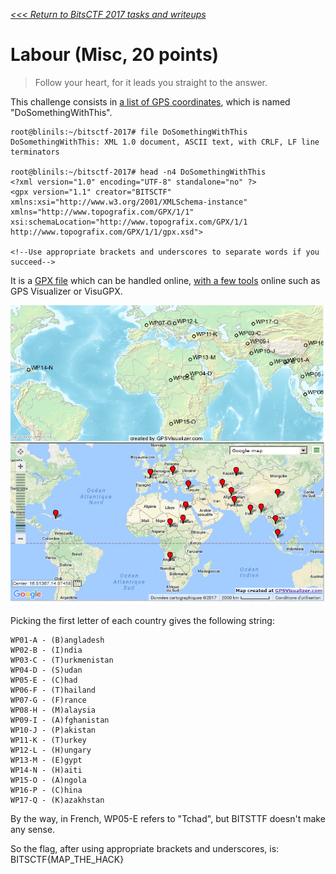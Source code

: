 _[<<< Return to BitsCTF 2017 tasks and writeups](/CTF-Jeopardy/2017-bitsctf)_
# Labour (Misc, 20 points)

>Follow your heart, for it leads you straight to the answer.

This challenge consists in [a list of GPS coordinates](DoSomethingWithThis), which is named "DoSomethingWithThis".

```console
root@blinils:~/bitsctf-2017# file DoSomethingWithThis
DoSomethingWithThis: XML 1.0 document, ASCII text, with CRLF, LF line terminators

root@blinils:~/bitsctf-2017# head -n4 DoSomethingWithThis
<?xml version="1.0" encoding="UTF-8" standalone="no" ?>
<gpx version="1.1" creator="BITSCTF" xmlns:xsi="http://www.w3.org/2001/XMLSchema-instance" xmlns="http://www.topografix.com/GPX/1/1" xsi:schemaLocation="http://www.topografix.com/GPX/1/1 http://www.topografix.com/GPX/1/1/gpx.xsd">

<!--Use appropriate brackets and underscores to separate words if you succeed-->
```

It is a [GPX file](https://en.wikipedia.org/wiki/GPS_Exchange_Format) which can be handled online, [with a few tools](https://www.qwant.com/?q=gpx) online such as GPS Visualizer or VisuGPX.

![Our GPS data has been processed by GPS Visualizer](GPSVisualizer-map.png)

Picking the first letter of each country gives the following string:

```
WP01-A - (B)angladesh
WP02-B - (I)ndia
WP03-C - (T)urkmenistan
WP04-D - (S)udan
WP05-E - (C)had
WP06-F - (T)hailand
WP07-G - (F)rance
WP08-H - (M)alaysia
WP09-I - (A)fghanistan
WP10-J - (P)akistan
WP11-K - (T)urkey
WP12-L - (H)ungary
WP13-M - (E)gypt
WP14-N - (H)aiti
WP15-O - (A)ngola
WP16-P - (C)hina
WP17-Q - (K)azakhstan
```

By the way, in French, WP05-E refers to "Tchad", but BITSTTF doesn't make any sense.

So the flag, after using appropriate brackets and underscores, is: BITSCTF{MAP_THE_HACK}
